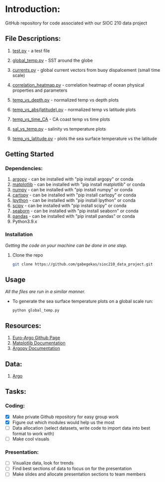 # Introduction:
GitHub repository for code associated with our SIOC 210 data project

## File Descriptions:

1. [test.py](https://github.com/gabegekas/sioc210_data_project/blob/main/scripts/test.py) - a test file

2. [global_temp.py]() - SST around the globe
3. [currents.py]() - global current vectors from buoy dispalcement (small time scale)
4. [correlation_heatmap.py]() - correlation heatmap of ocean physical properties and parameters
5. [temp_vs_depth.py]() - normalized temp vs depth plots
6. [temp_vs_abs(latitude).py]() - normalized temp vs latitude plots
7. [temp_vs_time_CA]() - CA coast temp vs time plots
8. [sal_vs_temp.py]() - salinity vs temperature plots
9. [temp_vs_latitude.py]() - plots the sea surface temperature vs the latitude

## Getting Started


### Dependencies:

1. [argopy](https://github.com/euroargodev/argopy) - can be installed with "pip install argopy" or conda
2. [matplotlib](https://matplotlib.org/) - can be installed with "pip install matplotlib" or conda
3. [numpy](https://numpy.org/) - can be installed with "pip install numpy" or conda
4. [cartopy](https://scitools.org.uk/cartopy/docs/latest/) - can be installed with "pip install cartopy" or conda
5. [Ipython](https://ipython.org/) - can be installed with "pip install Ipython" or conda
6. [scipy](https://scipy.org/) - can be installed with "pip install scipy" or conda
7. [seaborn](https://seaborn.pydata.org/) - can be installed with "pip install seaborn" or conda
8. [pandas](https://pandas.pydata.org/) - can be installed with "pip install pandas" or conda
9. Python3.9.x

### Installation

_Getting the code on your machine can be done in one step._

1. Clone the repo
   ```sh
   git clone https://github.com/gabegekas/sioc210_data_project.git
   ```


## Usage

_All the files are run in a similar manner._

- To generate the sea surface temperature plots on a global scale run:
    ```
    python global_temp.py
    ```


## Resources:

1. [Euro-Argo Github Page](https://github.com/euroargodev)
2. [Matplotlib Documentation](https://matplotlib.org/stable/users/index)
3. [Argopy Documentation](https://argopy.readthedocs.io/en/latest/)

## Data:
1. [Argo](https://argo.ucsd.edu/data/)


## Tasks:

### Coding:
- [x] Make private Github repository for easy group work
- [x] Figure out which modules would help us the most
- [ ] Data allocation (select datasets, write code to import data into best format to work with)
- [ ] Make cool visuals

### Presentation:
- [ ] Visualize data, look for trends
- [ ] Find best sections of data to focus on for the presentation
- [ ] Make slides and allocate presentation sections to team members